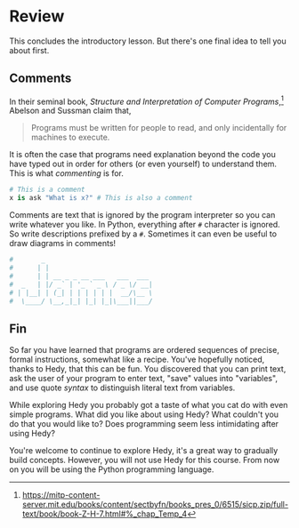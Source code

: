 # Review

This concludes the introductory lesson. But there's one final idea to tell you about first.

## Comments

In their seminal book, _Structure and Interpretation of Computer Programs_,[^1] Abelson and Sussman
claim that,

> Programs must be written for people to read, and only incidentally for machines to execute.

It is often the case that programs need explanation beyond the code you have typed out in order for
others (or even yourself) to understand them. This is what _commenting_ is for.

```python
# This is a comment
x is ask "What is x?" # This is also a comment
```

Comments are text that is ignored by the program interpreter so you can write whatever you like.
In Python, everything after `#` character is ignored. So write descriptions prefixed by a `#`.
Sometimes it can even be useful to draw diagrams in comments!

```python
#       _
#      | |
#      | | __ _ _ __ ___   ___  ___
#  _   | |/ _` | '_ ` _ \ / _ \/ __|
# | |__| | (_| | | | | | |  __/\__ \
#  \____/ \__,_|_| |_| |_|\___||___/
```

## Fin

So far you have learned that programs are ordered sequences
of precise, formal instructions, somewhat like a recipe. You've hopefully noticed, thanks to Hedy,
that this can be fun. You discovered that you can print text, ask the user of your program to
enter text, "save" values into "variables", and use quote _syntax_ to distinguish literal text from
variables.

While exploring Hedy you probably got a taste of what you cat do with even simple programs. What did
you like about using Hedy? What couldn't you do that you would like to? Does programming seem less
intimidating after using Hedy?

You're welcome to continue to explore Hedy, it's a great way to gradually build concepts.
However, you will not use Hedy for this course. From now on you will be using the Python programming
language.

[^1]: https://mitp-content-server.mit.edu/books/content/sectbyfn/books_pres_0/6515/sicp.zip/full-text/book/book-Z-H-7.html#%_chap_Temp_4
